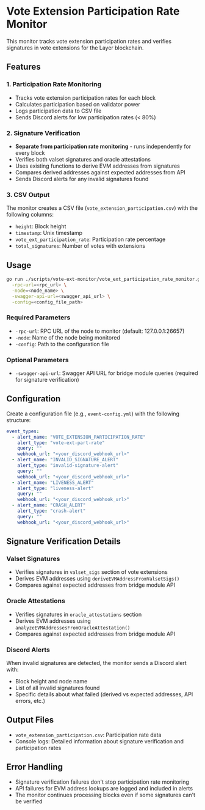 # Vote Extension Participation Rate Monitor

This monitor tracks vote extension participation rates and verifies signatures in vote extensions for the Layer blockchain.

## Features

### 1. Participation Rate Monitoring
- Tracks vote extension participation rates for each block
- Calculates participation based on validator power
- Logs participation data to CSV file
- Sends Discord alerts for low participation rates (< 80%)

### 2. Signature Verification
- **Separate from participation rate monitoring** - runs independently for every block
- Verifies both valset signatures and oracle attestations
- Uses existing functions to derive EVM addresses from signatures
- Compares derived addresses against expected addresses from API
- Sends Discord alerts for any invalid signatures found

### 3. CSV Output
The monitor creates a CSV file (`vote_extension_participation.csv`) with the following columns:
- `height`: Block height
- `timestamp`: Unix timestamp
- `vote_ext_participation_rate`: Participation rate percentage
- `total_signatures`: Number of votes with extensions

## Usage

```bash
go run ./scripts/vote-ext-monitor/vote_ext_participation_rate_monitor.go \
  -rpc-url=<rpc_url> \
  -node=<node_name> \
  -swagger-api-url=<swagger_api_url> \
  -config=<config_file_path>
```

### Required Parameters
- `-rpc-url`: RPC URL of the node to monitor (default: 127.0.0.1:26657)
- `-node`: Name of the node being monitored
- `-config`: Path to the configuration file

### Optional Parameters
- `-swagger-api-url`: Swagger API URL for bridge module queries (required for signature verification)

## Configuration

Create a configuration file (e.g., `event-config.yml`) with the following structure:

```yaml
event_types:
  - alert_name: "VOTE_EXTENSION_PARTICIPATION_RATE"
    alert_type: "vote-ext-part-rate"
    query: ""
    webhook_url: "<your_discord_webhook_url>"
  - alert_name: "INVALID_SIGNATURE_ALERT"
    alert_type: "invalid-signature-alert"
    query: ""
    webhook_url: "<your_discord_webhook_url>"
  - alert_name: "LIVENESS_ALERT"
    alert_type: "liveness-alert"
    query: ""
    webhook_url: "<your_discord_webhook_url>"
  - alert_name: "CRASH_ALERT"
    alert_type: "crash-alert"
    query: ""
    webhook_url: "<your_discord_webhook_url>"
```

## Signature Verification Details

### Valset Signatures
- Verifies signatures in `valset_sigs` section of vote extensions
- Derives EVM addresses using `deriveEVMAddressFromValsetSigs()`
- Compares against expected addresses from bridge module API

### Oracle Attestations
- Verifies signatures in `oracle_attestations` section
- Derives EVM addresses using `analyzeEVMAddressesFromOracleAttestation()`
- Compares against expected addresses from bridge module API

### Discord Alerts
When invalid signatures are detected, the monitor sends a Discord alert with:
- Block height and node name
- List of all invalid signatures found
- Specific details about what failed (derived vs expected addresses, API errors, etc.)

## Output Files

- `vote_extension_participation.csv`: Participation rate data
- Console logs: Detailed information about signature verification and participation rates

## Error Handling

- Signature verification failures don't stop participation rate monitoring
- API failures for EVM address lookups are logged and included in alerts
- The monitor continues processing blocks even if some signatures can't be verified
